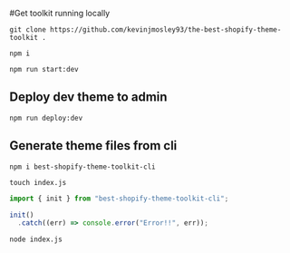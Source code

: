 #Get toolkit running locally
```console
git clone https://github.com/kevinjmosley93/the-best-shopify-theme-toolkit .
```
```console
npm i
```
```console
npm run start:dev
```
## Deploy dev theme to admin
```console
npm run deploy:dev
```

## Generate theme files from cli
```console
npm i best-shopify-theme-toolkit-cli
```

```console
touch index.js
```

```javascript
import { init } from "best-shopify-theme-toolkit-cli";

init()
  .catch((err) => console.error("Error!!", err));

```

```console
node index.js
```
